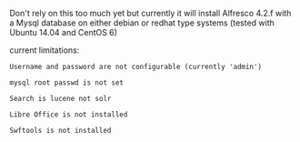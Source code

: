 Don't rely on this too much yet but currently it will install Alfresco 4.2.f with a Mysql database on either debian or redhat type systems (tested with Ubuntu 14.04 and CentOS 6)

current limitations:

	Username and password are not configurable (currently 'admin')

	mysql root passwd is not set

	Search is lucene not solr

	Libre Office is not installed

	Swftools is not installed
